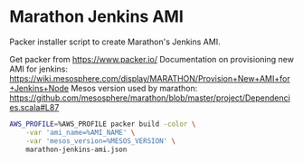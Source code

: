 Marathon Jenkins AMI
====================

Packer installer script to create Marathon's Jenkins AMI.

Get packer from https://www.packer.io/
Documentation on provisioning new AMI for jenkins: https://wiki.mesosphere.com/display/MARATHON/Provision+New+AMI+for+Jenkins+Node
Mesos version used by marathon: https://github.com/mesosphere/marathon/blob/master/project/Dependencies.scala#L87

```bash
AWS_PROFILE=%AWS_PROFILE packer build -color \
    -var 'ami_name=%AMI_NAME' \
    -var 'mesos_version=%MESOS_VERSION' \
    marathon-jenkins-ami.json
```
